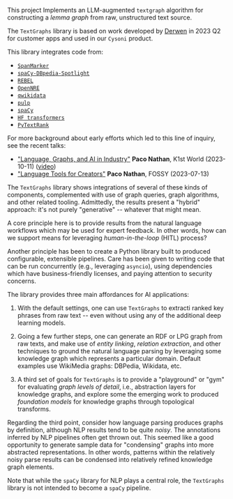 This project Implements an LLM-augmented `textgraph` algorithm for
constructing a _lemma graph_ from raw, unstructured text source.

The `TextGraphs` library is based on work developed by
[Derwen](https://derwen.ai/graph)
in 2023 Q2 for customer apps and used in our `Cysoni`
product.

This library integrates code from:

  * [`SpanMarker`](https://github.com/tomaarsen/SpanMarkerNER/)
  * [`spaCy-DBpedia-Spotlight`](https://github.com/MartinoMensio/spacy-dbpedia-spotlight)
  * [`REBEL`](https://github.com/Babelscape/rebel)
  * [`OpenNRE`](https://github.com/thunlp/OpenNRE/)
  * [`qwikidata`](https://github.com/kensho-technologies/qwikidata)
  * [`pulp`](https://github.com/coin-or/pulp)
  * [`spaCy`](https://spacy.io/)
  * [`HF transformers`](https://huggingface.co/docs/transformers/index)
  * [`PyTextRank`](https://github.com/DerwenAI/pytextrank/)


For more background about early efforts which led to this line of inquiry, see the recent talks:

  * ["Language, Graphs, and AI in Industry"](https://derwen.ai/s/mqqm)
  **Paco Nathan**, K1st World (2023-10-11)  ([video](https://derwen.ai/s/4h2kswhrm3gc))
  * ["Language Tools for Creators"](https://derwen.ai/s/rhvg)
  **Paco Nathan**, FOSSY (2023-07-13)


The `TextGraphs` library shows integrations of several of these kinds
of components, complemented with use of graph queries, graph algorithms,
and other related tooling.
Admittedly, the results present a "hybrid" approach:
it's not purely "generative" -- whatever that might mean.

A core principle here is to provide results from the natural language
workflows which may be used for expert feedback.
In other words, how can we support means for leveraging
_human-in-the-loop_ (HITL) process?

Another principle has been to create a Python library built to produced
configurable, extensible pipelines.
Care has been given to writing code that can be run concurrently
(e.g., leveraging `asyncio`), using dependencies which have
business-friendly licenses, and paying attention to security concerns.

The library provides three main affordances for AI applications:

  1. With the default settings, one can use `TextGraphs` to extracti ranked key phrases from raw text -- even without using any of the additional deep learning models.

  2. Going a few further steps, one can generate an RDF or LPG graph from raw texts, and make use of _entity linking_, _relation extraction_, and other techniques to ground the natural language parsing by leveraging some knowledge graph which represents a particular domain. Default examples use WikiMedia graphs: DBPedia, Wikidata, etc.

  3. A third set of goals for `TextGraphs` is to provide a "playground" or "gym" for evaluating _graph levels of detail_, i.e., abstraction layers for knowledge graphs, and explore some the emerging work to produced _foundation models_ for knowledge graphs through topological transforms.

Regarding the third point, consider how language parsing produces
graphs by definition, although NLP results tend to be quite _noisy_.
The annotations inferred by NLP pipelines often get thrown out.
This seemed like a good opportunity to generate sample data for
"condensing" graphs into more abstracted representations.
In other words, patterns within the relatively noisy parse results
can be condensed into relatively refined knowledge graph elements.

Note that while the `spaCy` library for NLP plays a central role, the
`TextGraphs` library is not intended to become a `spaCy` pipeline.

